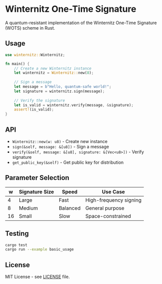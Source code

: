 # Winternitz One-Time Signature

A quantum-resistant implementation of the Winternitz One-Time Signature (WOTS) scheme in Rust.

## Usage

```rust
use winternitz::Winternitz;

fn main() {
    // Create a new Winternitz instance
    let winternitz = Winternitz::new(8);
    
    // Sign a message
    let message = b"Hello, quantum-safe world!";
    let signature = winternitz.sign(message);
    
    // Verify the signature
    let is_valid = winternitz.verify(message, &signature);
    assert!(is_valid);
}
```

## API

- `Winternitz::new(w: u8)` - Create new instance
- `sign(&self, message: &[u8])` - Sign a message
- `verify(&self, message: &[u8], signature: &[Vec<u8>])` - Verify signature
- `get_public_key(&self)` - Get public key for distribution

## Parameter Selection

| w | Signature Size | Speed | Use Case |
|---|----------------|-------|----------|
| 4 | Large | Fast | High-frequency signing |
| 8 | Medium | Balanced | General purpose |
| 16 | Small | Slow | Space-constrained |

## Testing

```bash
cargo test
cargo run --example basic_usage
```

## License

MIT License - see [LICENSE](LICENSE) file.
